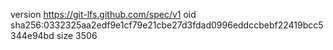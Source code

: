 version https://git-lfs.github.com/spec/v1
oid sha256:0332325aa2edf9e1cf79e21cbe27d3fdad0996eddccbebf22419bcc5344e94bd
size 3506
